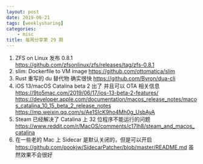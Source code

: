 ```yaml
---
layout: post
date: 2019-06-21
tags: [weeklysharing]
categories:
    - misc
title: 每周分享第 29 期
---
```


1. ZFS on Linux 发布 0.8.1 https://github.com/zfsonlinux/zfs/releases/tag/zfs-0.8.1
2. slim: Dockerfile to VM image https://github.com/ottomatica/slim
3. Rust 重写的 du 替代物 确实很快 https://github.com/Byron/dua-cli
4. iOS 13/macOS Catalina beta 2 出了 并且可以 OTA 相关信息 https://9to5mac.com/2019/06/17/ios-13-beta-2-features/ https://developer.apple.com/documentation/macos_release_notes/macos_catalina_10_15_beta_2_release_notes https://mp.weixin.qq.com/s/Ae1SIcK9ho4Mh0g_UsbAyA
5. Steam 已经解决了 Catalina 上 32 位程序不能运行的问题 https://www.reddit.com/r/MacOS/comments/c17lh8/steam_and_macos_catalina
6. 在一些老的 Mac 上 Sidecar 是默认关闭的，但是可以开启 https://github.com/pookjw/SidecarPatcher/blob/master/README.md 虽然效果不会很好

